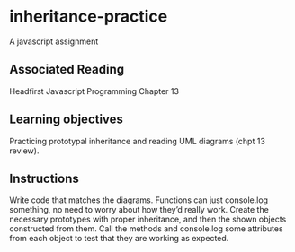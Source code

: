 # inheritance-practice
A javascript assignment


## Associated Reading
Headfirst Javascript Programming Chapter 13

## Learning objectives
Practicing prototypal inheritance and reading UML diagrams (chpt 13 review).

## Instructions
Write code that matches the diagrams. Functions can just console.log something, no need to worry about how they’d really work. Create the necessary prototypes with proper inheritance, and then the shown objects constructed from them. Call the methods and console.log some attributes from each object to test that they are working as expected.
